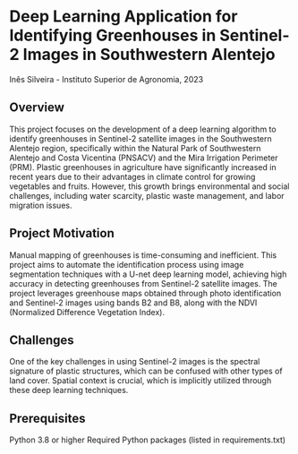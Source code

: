 # Deep Learning Application for Identifying Greenhouses in Sentinel-2 Images in Southwestern Alentejo
Inês Silveira - Instituto Superior de Agronomia, 2023

## Overview
This project focuses on the development of a deep learning algorithm to identify greenhouses in Sentinel-2 satellite images in the Southwestern Alentejo region, specifically within the Natural Park of Southwestern Alentejo and Costa Vicentina (PNSACV) and the Mira Irrigation Perimeter (PRM). Plastic greenhouses in agriculture have significantly increased in recent years due to their advantages in climate control for growing vegetables and fruits. However, this growth brings environmental and social challenges, including water scarcity, plastic waste management, and labor migration issues.

## Project Motivation
Manual mapping of greenhouses is time-consuming and inefficient. This project aims to automate the identification process using image segmentation techniques with a U-net deep learning model, achieving high accuracy in detecting greenhouses from Sentinel-2 satellite images. The project leverages greenhouse maps obtained through photo identification and Sentinel-2 images using bands B2 and B8, along with the NDVI (Normalized Difference Vegetation Index).

## Challenges
One of the key challenges in using Sentinel-2 images is the spectral signature of plastic structures, which can be confused with other types of land cover. Spatial context is crucial, which is implicitly utilized through these deep learning techniques.

## Prerequisites
Python 3.8 or higher
Required Python packages (listed in requirements.txt)
